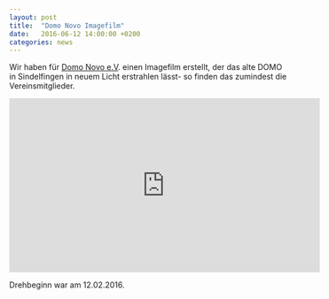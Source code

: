 ```yaml
---
layout: post
title:  "Domo Novo Imagefilm"
date:   2016-06-12 14:00:00 +0200
categories: news
---
```

Wir haben für [Domo Novo e.V][domo-ev-info]. einen Imagefilm erstellt, der das alte DOMO in Sindelfingen in neuem Licht erstrahlen lässt- so finden das zumindest die Vereinsmitglieder.

<div class="responsive-video">
  <iframe width="560" height="315" src="https://www.youtube.com/embed/rLZxbCPmfho" frameborder="0" allowfullscreen></iframe>
</div>

Drehbeginn war am 12.02.2016.

[domo-ev-info]: http://www.domo-novo.info/
